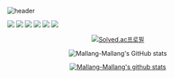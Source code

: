 ![header](https://capsule-render.vercel.app/api?type=waving&color=auto&height=300&section=header&text=Mallang-Mallang&fontSize=50&animation=fadeIn&fontAlignY=38&desc=Mallang-Mallang's%20GitHub%20Profile&descAlignY=51&descAlign=62)

<img src="https://img.shields.io/badge/HTML5-E34F26?style=flat-square&amp;logo=HTML5&amp;logoColor=white">
<img src="https://img.shields.io/badge/CSS3-1572B6?style=flat-square&amp;logo=CSS3&amp;logoColor=white">
<img src="https://img.shields.io/badge/Javascript-F7DF1E?style=flat-square&amp;logo=Javascript&amp;logoColor=black">
<img src="https://img.shields.io/badge/Java-007396?style=flat-square&amp;logo=Java&amp;logoColor=white">
<img src="https://img.shields.io/badge/C%20Sharp-239120?style=flat-square&amp;logo=Csharp&amp;logoColor=white">
<img src="https://img.shields.io/badge/Github-181717?style=flat-square&amp;logo=Github&amp;logoColor=white">



<div align=center>

[![Solved.ac프로필](http://mazassumnida.wtf/api/v2/generate_badge?boj=gudwns1458)](https://solved.ac/gudwns1458)

![Mallang-Mallang's GitHub stats](https://github-readme-stats.vercel.app/api?username=Mallang-Mallang&count_private=true&show_icons=true&theme=react)

[![Mallang-Mallang's github stats](https://github-readme-stats.vercel.app/api/top-langs/?username=Mallang-Mallang&show_icons=true&hide_border=true&title_color=004386&icon_color=004386&layout=compact)](https://github.com/Mallang-Mallang)

</div>

<!--
**Mallang-Mallang/Mallang-Mallang** is a ✨ _special_ ✨ repository because its `README.md` (this file) appears on your GitHub profile.

Here are some ideas to get you started:

- 🔭 I’m currently working on ...
- 🌱 I’m currently learning ...
- 👯 I’m looking to collaborate on ...
- 🤔 I’m looking for help with ...
- 💬 Ask me about ...
- 📫 How to reach me: ...
- 😄 Pronouns: ...
- ⚡ Fun fact: ...
-->
